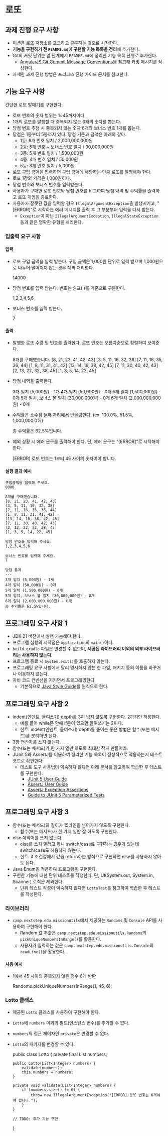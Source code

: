 # 로또

## 과제 진행 요구 사항

-   미션은 [로또](https://github.com/woowacourse-precourse/java-lotto-7) 저장소를 포크하고 클론하는 것으로 시작한다.
-   **기능을 구현하기 전 `README.md`에 구현할 기능 목록을 정리**해 추가한다.
-   Git의 커밋 단위는 앞 단계에서 `README.md`에 정리한 기능 목록 단위로 추가한다.
    -   [AngularJS Git Commit Message Conventions](https://gist.github.com/stephenparish/9941e89d80e2bc58a153)을 참고해 커밋 메시지를 작성한다.
-   자세한 과제 진행 방법은 프리코스 진행 가이드 문서를 참고한다.

## 기능 요구 사항

간단한 로또 발매기를 구현한다.

-   로또 번호의 숫자 범위는 1~45까지이다.
-   1개의 로또를 발행할 때 중복되지 않는 6개의 숫자를 뽑는다.
-   당첨 번호 추첨 시 중복되지 않는 숫자 6개와 보너스 번호 1개를 뽑는다.
-   당첨은 1등부터 5등까지 있다. 당첨 기준과 금액은 아래와 같다.
    -   1등: 6개 번호 일치 / 2,000,000,000원
    -   2등: 5개 번호 + 보너스 번호 일치 / 30,000,000원
    -   3등: 5개 번호 일치 / 1,500,000원
    -   4등: 4개 번호 일치 / 50,000원
    -   5등: 3개 번호 일치 / 5,000원
-   로또 구입 금액을 입력하면 구입 금액에 해당하는 만큼 로또를 발행해야 한다.
-   로또 1장의 가격은 1,000원이다.
-   당첨 번호와 보너스 번호를 입력받는다.
-   사용자가 구매한 로또 번호와 당첨 번호를 비교하여 당첨 내역 및 수익률을 출력하고 로또 게임을 종료한다.
-   사용자가 잘못된 값을 입력할 경우 `IllegalArgumentException`을 발생시키고, "\[ERROR\]"로 시작하는 에러 메시지를 출력 후 그 부분부터 입력을 다시 받는다.
    -   `Exception`이 아닌 `IllegalArgumentException`, `IllegalStateException` 등과 같은 명확한 유형을 처리한다.

### 입출력 요구 사항

#### 입력

-   로또 구입 금액을 입력 받는다. 구입 금액은 1,000원 단위로 입력 받으며 1,000원으로 나누어 떨어지지 않는 경우 예외 처리한다.

    14000


-   당첨 번호를 입력 받는다. 번호는 쉼표(,)를 기준으로 구분한다.

    1,2,3,4,5,6


-   보너스 번호를 입력 받는다.

    7


#### 출력

-   발행한 로또 수량 및 번호를 출력한다. 로또 번호는 오름차순으로 정렬하여 보여준다.

    8개를 구매했습니다.
    [8, 21, 23, 41, 42, 43]
    [3, 5, 11, 16, 32, 38]
    [7, 11, 16, 35, 36, 44]
    [1, 8, 11, 31, 41, 42]
    [13, 14, 16, 38, 42, 45]
    [7, 11, 30, 40, 42, 43]
    [2, 13, 22, 32, 38, 45]
    [1, 3, 5, 14, 22, 45]


-   당첨 내역을 출력한다.

    3개 일치 (5,000원) - 1개
    4개 일치 (50,000원) - 0개
    5개 일치 (1,500,000원) - 0개
    5개 일치, 보너스 볼 일치 (30,000,000원) - 0개
    6개 일치 (2,000,000,000원) - 0개


-   수익률은 소수점 둘째 자리에서 반올림한다. (ex. 100.0%, 51.5%, 1,000,000.0%)

    총 수익률은 62.5%입니다.


-   예외 상황 시 에러 문구를 출력해야 한다. 단, 에러 문구는 "\[ERROR\]"로 시작해야 한다.

    [ERROR] 로또 번호는 1부터 45 사이의 숫자여야 합니다.


#### 실행 결과 예시

    구입금액을 입력해 주세요.
    8000
    
    8개를 구매했습니다.
    [8, 21, 23, 41, 42, 43] 
    [3, 5, 11, 16, 32, 38] 
    [7, 11, 16, 35, 36, 44] 
    [1, 8, 11, 31, 41, 42] 
    [13, 14, 16, 38, 42, 45] 
    [7, 11, 30, 40, 42, 43] 
    [2, 13, 22, 32, 38, 45] 
    [1, 3, 5, 14, 22, 45]
    
    당첨 번호를 입력해 주세요.
    1,2,3,4,5,6
    
    보너스 번호를 입력해 주세요.
    7
    
    당첨 통계
    ---
    3개 일치 (5,000원) - 1개
    4개 일치 (50,000원) - 0개
    5개 일치 (1,500,000원) - 0개
    5개 일치, 보너스 볼 일치 (30,000,000원) - 0개
    6개 일치 (2,000,000,000원) - 0개
    총 수익률은 62.5%입니다.


## 프로그래밍 요구 사항 1

-   JDK 21 버전에서 실행 가능해야 한다.
-   프로그램 실행의 시작점은 `Application`의 `main()`이다.
-   `build.gradle` 파일은 변경할 수 없으며, **제공된 라이브러리 이외의 외부 라이브러리는 사용하지 않는다.**
-   프로그램 종료 시 `System.exit()`를 호출하지 않는다.
-   프로그래밍 요구 사항에서 달리 명시하지 않는 한 파일, 패키지 등의 이름을 바꾸거나 이동하지 않는다.
-   자바 코드 컨벤션을 지키면서 프로그래밍한다.
    -   기본적으로 [Java Style Guide](https://github.com/woowacourse/woowacourse-docs/blob/main/styleguide/java)를 원칙으로 한다.

## 프로그래밍 요구 사항 2

-   indent(인덴트, 들여쓰기) depth를 3이 넘지 않도록 구현한다. 2까지만 허용한다.
    -   예를 들어 while문 안에 if문이 있으면 들여쓰기는 2이다.
    -   힌트: indent(인덴트, 들여쓰기) depth를 줄이는 좋은 방법은 함수(또는 메서드)를 분리하면 된다.
-   3항 연산자를 쓰지 않는다.
-   함수(또는 메서드)가 한 가지 일만 하도록 최대한 작게 만들어라.
-   JUnit 5와 AssertJ를 이용하여 정리한 기능 목록이 정상적으로 작동하는지 테스트 코드로 확인한다.
    -   테스트 도구 사용법이 익숙하지 않다면 아래 문서를 참고하여 학습한 후 테스트를 구현한다.
        -   [JUnit 5 User Guide](https://junit.org/junit5/docs/current/user-guide)
        -   [AssertJ User Guide](https://assertj.github.io/doc)
        -   [AssertJ Exception Assertions](https://www.baeldung.com/assertj-exception-assertion)
        -   [Guide to JUnit 5 Parameterized Tests](https://www.baeldung.com/parameterized-tests-junit-5)

## 프로그래밍 요구 사항 3

-   함수(또는 메서드)의 길이가 15라인을 넘어가지 않도록 구현한다.
    -   함수(또는 메서드)가 한 가지 일만 잘 하도록 구현한다.
-   else 예약어를 쓰지 않는다.
    -   else를 쓰지 말라고 하니 switch/case로 구현하는 경우가 있는데 switch/case도 허용하지 않는다.
    -   힌트: if 조건절에서 값을 return하는 방식으로 구현하면 else를 사용하지 않아도 된다.
-   Java Enum을 적용하여 프로그램을 구현한다.
-   구현한 기능에 대한 단위 테스트를 작성한다. 단, UI(System.out, System.in, Scanner) 로직은 제외한다.
    -   단위 테스트 작성이 익숙하지 않다면 `LottoTest`를 참고하여 학습한 후 테스트를 작성한다.

### 라이브러리

-   `camp.nextstep.edu.missionutils`에서 제공하는 `Randoms` 및 `Console` API를 사용하여 구현해야 한다.
    -   Random 값 추출은 `camp.nextstep.edu.missionutils.Randoms`의 `pickUniqueNumbersInRange()`를 활용한다.
    -   사용자가 입력하는 값은 `camp.nextstep.edu.missionutils.Console`의 `readLine()`을 활용한다.

#### 사용 예시

-   1에서 45 사이의 중복되지 않은 정수 6개 반환

    Randoms.pickUniqueNumbersInRange(1, 45, 6);


### Lotto 클래스

-   제공된 `Lotto` 클래스를 사용하여 구현해야 한다.
-   `Lotto`에 `numbers` 이외의 필드(인스턴스 변수)를 추가할 수 없다.
-   `numbers`의 접근 제어자인 `private`은 변경할 수 없다.
-   `Lotto`의 패키지를 변경할 수 있다.

    public class Lotto {
    private final List<Integer> numbers;

        public Lotto(List<Integer> numbers) {
            validate(numbers);
            this.numbers = numbers;
        }

        private void validate(List<Integer> numbers) {
            if (numbers.size() != 6) {
                throw new IllegalArgumentException("[ERROR] 로또 번호는 6개여야 합니다.");
            }
        }

        // TODO: 추가 기능 구현
    }
